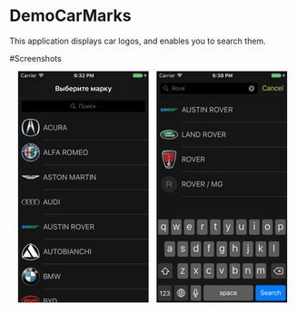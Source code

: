 # DemoCarMarks

This application displays car logos, and enables you to  search them.

#Screenshots
<p align="center">
  <img src="https://github.com/DmitriyLis/DemoCarMarks/blob/master/screenshots/screens.png">
</p>
